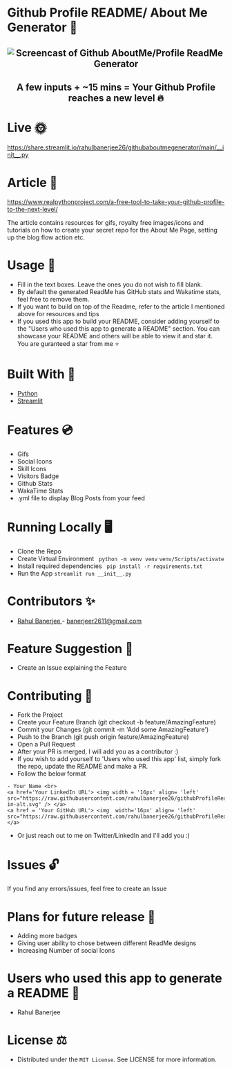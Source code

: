 # Github Profile README/ About Me Generator 💯

<h2 align='center' This webapp lets you build a cool README for your profile. </h2>

<img src='https://github.com/rahulbanerjee26/githubAboutMeGenerator/blob/main/screencast_ghub_profile_gen.gif' alt='Screencast of Github AboutMe/Profile ReadMe Generator'/>

<h2 align ='center'> A few inputs + ~15 mins = Your Github Profile reaches a new level 🔥 </h2>

# Live 🌞
https://share.streamlit.io/rahulbanerjee26/githubaboutmegenerator/main/__init__.py  

# Article 📝
https://www.realpythonproject.com/a-free-tool-to-take-your-github-profile-to-the-next-level/

The article contains resources for gifs, royalty free images/icons and tutorials on how to create your secret repo for the About Me Page, setting up the blog flow action etc.

# Usage 🔧
- Fill in the text boxes. Leave the ones you do not wish to fill blank.
- By default the generated ReadMe has GitHub stats and Wakatime stats, feel free to remove them.
- If you want to build on top of the Readme, </a> refer to the article I mentioned above </a> for resources and tips
- If you used this app to build your README, consider adding yourself to the "Users who used this app to generate a README" section. You can showcase your README and others will be able to view it and star it. You are guranteed a star from me ⭐

# Built With 🧰
- <a href= 'https://github.com/python'> Python </a>
- <a href= 'https://github.com/streamlit'> Streamlit </a>

# Features 💿
<ul><li>Gifs</li><li>Social Icons</li><li>Skill Icons</li><li>Visitors Badge</li><li>Github Stats</li><li>WakaTime Stats</li><li>.yml file to display Blog Posts from your feed</li></ul>
<!-- /wp:list -->

# Running Locally 🖥️
- Clone the Repo
- Create Virtual Environment
``` python -m venv venv``` 
 ``` venv/Scripts/activate ```
- Install required dependencies
``` pip install -r requirements.txt```
- Run the App 
```streamlit run __init__.py```

# Contributors ✨
- <a href= 'https://github.com/rahulbanerjee26'> Rahul Banerjee </a> - banerjeer2611@gmail.com

# Feature Suggestion 💎
- Create an Issue explaining the Feature

# Contributing 🤝
- Fork the Project
- Create your Feature Branch (git checkout -b feature/AmazingFeature)
- Commit your Changes (git commit -m 'Add some AmazingFeature')
- Push to the Branch (git push origin feature/AmazingFeature)
- Open a Pull Request
- After your PR is merged, I will add you as a contributor :)
- If you wish to add yourself to 'Users who used this app' list, simply fork the repo, update the README and make a PR.
- Follow the below format
``` 
- Your Name <br>
<a href='Your LinkedIn URL'> <img width = '16px' align= 'left' src="https://raw.githubusercontent.com/rahulbanerjee26/githubProfileReadmeGenerator/main/icons/linked-in-alt.svg" /> </a>
<a href = 'Your GitHub URL'> <img  width='16px' align= 'left' src="https://raw.githubusercontent.com/rahulbanerjee26/githubProfileReadmeGenerator/main/icons/github.svg"> </a>
```
- Or just reach out to me on Twitter/LinkedIn and I'll add you :)

# Issues  🔓
If you find any errors/issues, feel free to create an Issue

# Plans for future release 📆
- Adding more badges
- Giving user ability to chose between different ReadMe designs
- Increasing Number of social Icons

# Users who used this app to generate a README 🌠
- Rahul Banerjee <br>
<a href='https://www.linkedin.com/in/rahulbanerjee2699/'> <img width = '16px' align= 'left' src="https://raw.githubusercontent.com/rahulbanerjee26/githubProfileReadmeGenerator/main/icons/linked-in-alt.svg" /> </a>
<a href = 'https://github.com/rahulbanerjee26'> <img  width='16px' align= 'left' src="https://raw.githubusercontent.com/rahulbanerjee26/githubProfileReadmeGenerator/main/icons/github.svg"> </a>

# License ⚖️
- Distributed under the ```MIT License```. See LICENSE for more information.



